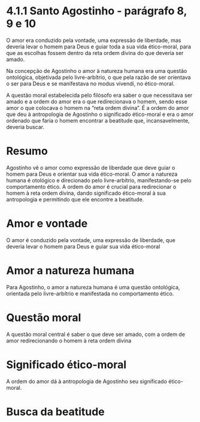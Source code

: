 # 4.1.1 Santo Agostinho - parágrafo 8, 9 e 10

O amor era conduzido pela vontade, uma expressão de liberdade, mas deveria levar o homem para Deus e guiar toda a sua vida ético-moral, para que as escolhas fossem dentro da reta ordem divina do que deveria ser amado.

Na concepção de Agostinho o amor à natureza humana era uma questão ontológica, objetivada pelo livre-arbítrio, o que pela razão de ser orientava o ser para Deus e se manifestava no modus vivendi, no ético-moral.

A questão moral estabelecida pelo filósofo era saber o que necessitava ser amado e a ordem do amor era o que redirecionava o homem, sendo esse amor o que colocava o homem na “reta ordem divina”. É a ordem do amor que deu à antropologia de Agostinho o significado ético-moral e era o amor ordenado que faria o homem encontrar a beatitude que, incansavelmente, deveria buscar.

# Resumo

Agostinho vê o amor como expressão de liberdade que deve guiar o homem para Deus e orientar sua vida ético-moral. O amor a natureza humana é otológico e direcionado pelo livre-arbítrio, manifestando-se pelo comportamento ético. A ordem do amor é crucial para redirecionar o homem à reta ordem divina, dando significado ético-moral à sua antropologia e permitindo que ele encontre a beatitude.

# Amor e vontade

O amor é conduzido pela vontade, uma expressão de liberdade, que deveria levar o homem para Deus e guiar sua vida ético-moral

# Amor a natureza humana

Para Agostinho, o amor a natureza humana é uma questão ontológica, orientada pelo livre-arbítrio e manifestada no comportamento ético.

# Questão moral

A questão moral central é saber o que deve ser amado, com a ordem de amor redirecionando o homem à reta ordem divina

# Significado ético-moral

A ordem do amor dá à antropologia de Agostinho seu significado ético-moral.

# Busca da beatitude